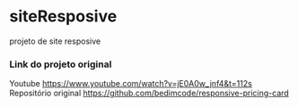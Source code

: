 # siteResposive
projeto de site resposive

### Link do projeto original

Youtube <a>https://www.youtube.com/watch?v=jE0A0w_jnf4&t=112s<a><br>
Repositório original <a>https://github.com/bedimcode/responsive-pricing-card<a>
